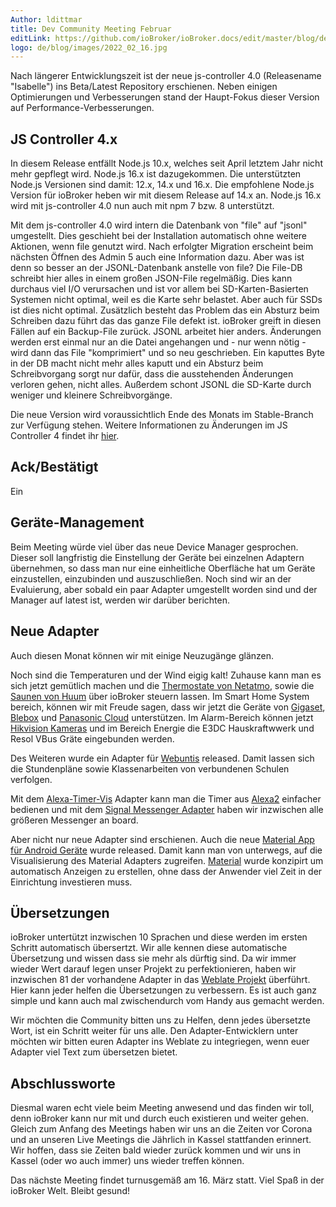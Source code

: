 ```yaml
---
Author: ldittmar
title: Dev Community Meeting Februar
editLink: https://github.com/ioBroker/ioBroker.docs/edit/master/blog/de/2022_02_16.md
logo: de/blog/images/2022_02_16.jpg
---
```

Nach längerer Entwicklungszeit ist der neue js-controller 4.0 (Releasename "Isabelle") ins Beta/Latest Repository erschienen. Neben einigen Optimierungen und Verbesserungen stand der Haupt-Fokus dieser Version auf Performance-Verbesserungen.

## JS Controller 4.x
In diesem Release entfällt Node.js 10.x, welches seit April letztem Jahr nicht mehr gepflegt wird. Node.js 16.x ist dazugekommen. Die unterstützten Node.js Versionen sind damit: 12.x, 14.x und 16.x. Die empfohlene Node.js Version für ioBroker heben wir mit diesem Release auf 14.x an. Node.js 16.x wird mit js-controller 4.0 nun auch mit npm 7 bzw. 8 unterstützt.

Mit dem js-controller 4.0 wird intern die Datenbank von "file" auf "jsonl" umgestellt. Dies geschieht bei der Installation automatisch ohne weitere Aktionen, wenn file genutzt wird. Nach erfolgter Migration erscheint beim nächsten Öffnen des Admin 5 auch eine Information dazu. Aber was ist denn so besser an der JSONL-Datenbank anstelle von file?
Die File-DB schreibt hier alles in einem großen JSON-File regelmäßig. Dies kann durchaus viel I/O verursachen und ist vor allem bei SD-Karten-Basierten Systemen nicht optimal, weil es die Karte sehr belastet. Aber auch für SSDs ist dies nicht optimal. Zusätzlich besteht das Problem das ein Absturz beim Schreiben dazu führt das das ganze File defekt ist. ioBroker greift in diesen Fällen auf ein Backup-File zurück.
JSONL arbeitet hier anders. Änderungen werden erst einmal nur an die Datei angehangen und - nur wenn nötig - wird dann das File "komprimiert" und so neu geschrieben. Ein kaputtes Byte in der DB macht nicht mehr alles kaputt und ein Absturz beim Schreibvorgang sorgt nur dafür, dass die ausstehenden Änderungen verloren gehen, nicht alles. Außerdem schont JSONL die SD-Karte durch weniger und kleinere Schreibvorgänge.

Die neue Version wird voraussichtlich Ende des Monats im Stable-Branch zur Verfügung stehen. Weitere Informationen zu Änderungen im JS Controller 4 findet ihr [hier](https://github.com/ioBroker/ioBroker.js-controller/blob/master/CHANGELOG.md).

## Ack/Bestätigt
Ein 

## Geräte-Management
Beim Meeting würde viel über das neue Device Manager gesprochen. Dieser soll langfristig die Einstellung der Geräte bei einzelnen Adaptern übernehmen, so dass man nur eine einheitliche Oberfläche hat um Geräte einzustellen, einzubinden und auszuschließen. Noch sind wir an der Evaluierung, aber sobald ein paar Adapter umgestellt worden sind und der Manager auf latest ist, werden wir darüber berichten.

## Neue Adapter
Auch diesen Monat können wir mit einige Neuzugänge glänzen. 

Noch sind die Temperaturen und der Wind eigig kalt! Zuhause kann man es sich jetzt gemütlich machen und die [Thermostate von Netatmo](https://github.com/Homemade-Disaster/ioBroker.netatmo-energy), sowie die [Saunen von Huum](https://github.com/Chris-1965/ioBroker.huum-sauna) über ioBroker steuern lassen. Im Smart Home System bereich, können wir mit Freude sagen, dass wir jetzt die Geräte von [Gigaset](https://github.com/matthsc/ioBroker.gigaset-elements), [Blebox](https://github.com/ka-vaNu/ioBroker.blebox) und [Panasonic Cloud](https://github.com/marc2016/ioBroker.panasonic-comfort-cloud) unterstützen. Im Alarm-Bereich können jetzt [Hikvision Kameras](https://github.com/raintonr/ioBroker.hikvision-alarmserver) und im Bereich Energie die E3DC Hauskraftwwerk und Resol VBus Gräte eingebunden werden.

Des Weiteren wurde ein Adapter für [Webuntis](https://github.com/Newan/ioBroker.webuntis) released. Damit lassen sich die Stundenpläne sowie Klassenarbeiten von verbundenen Schulen verfolgen.

Mit dem [Alexa-Timer-Vis](https://github.com/MiRo1310/ioBroker.alexa-timer-vis) Adapter kann man die Timer aus [Alexa2](https://github.com/Apollon77/ioBroker.alexa2) einfacher bedienen und mit dem [Signal Messenger Adapter](https://github.com/necotec/ioBroker.signal-cmb) haben wir inzwischen alle größeren Messenger an board.

Aber nicht nur neue Adapter sind erschienen. Auch die neue [Material App für Android Geräte](https://play.google.com/store/apps/details?id=com.iobrokermaterial&hl=de) wurde released. Damit kann man von unterwegs, auf die Visualisierung des Material Adapters zugreifen. [Material](https://github.com/ioBroker/ioBroker.material) wurde konzipirt um automatisch Anzeigen zu erstellen, ohne dass der Anwender viel Zeit in der Einrichtung investieren muss.

## Übersetzungen
ioBroker untertützt inzwischen 10 Sprachen und diese werden im ersten Schritt automatisch übersertzt. Wir alle kennen diese automatische Übersetzung und wissen dass sie mehr als dürftig sind. Da wir immer wieder Wert darauf legen unser Projekt zu perfektionieren, haben wir inzwischen 81 der vorhandene Adapter in das [Weblate Projekt](https://weblate.iobroker.net/accounts/login) überführt. Hier kann jeder helfen die Übersetzungen zu verbessern. Es ist auch ganz simple und kann auch mal zwischendurch vom Handy aus gemacht werden.

Wir möchten die Community bitten uns zu Helfen, denn jedes übersetzte Wort, ist ein Schritt weiter für uns alle. Den Adapter-Entwicklern unter möchten wir bitten euren Adapter ins Weblate zu integriegen, wenn euer Adapter viel Text zum übersetzen bietet.

## Abschlussworte
Diesmal waren echt viele beim Meeting anwesend und das finden wir toll, denn ioBroker kann nur mit und durch euch existieren und weiter gehen. Gleich zum Anfang des Meetings haben wir uns an die Zeiten vor Corona und an unseren Live Meetings die Jährlich in Kassel stattfanden erinnert. Wir hoffen, dass sie Zeiten bald wieder zurück kommen und wir uns in Kassel (oder wo auch immer) uns wieder treffen können.

Das nächste Meeting findet turnusgemäß am 16. März statt. Viel Spaß in der ioBroker Welt. Bleibt gesund!
